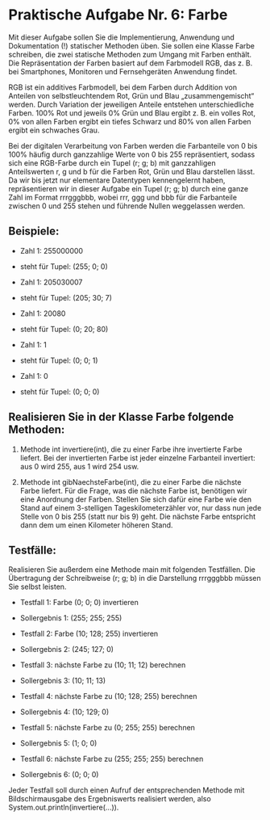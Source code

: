 # Praktische Aufgabe Nr. 6: Farbe

Mit dieser Aufgabe sollen Sie die Implementierung, Anwendung und Dokumentation (!) statischer
Methoden üben. Sie sollen eine Klasse Farbe schreiben, die zwei statische Methoden zum Umgang
mit Farben enthält. Die Repräsentation der Farben basiert auf dem Farbmodell RGB, das z. B. bei
Smartphones, Monitoren und Fernsehgeräten Anwendung findet.

RGB ist ein additives Farbmodell, bei dem Farben durch Addition von Anteilen von selbstleuchtendem
Rot, Grün und Blau „zusammengemischt“ werden. Durch Variation der jeweiligen Anteile entstehen
unterschiedliche Farben. 100% Rot und jeweils 0% Grün und Blau ergibt z. B. ein volles
Rot, 0% von allen Farben ergibt ein tiefes Schwarz und 80% von allen Farben ergibt ein schwaches
Grau.

Bei der digitalen Verarbeitung von Farben werden die Farbanteile von 0 bis 100% häufig durch ganzzahlige
Werte von 0 bis 255 repräsentiert, sodass sich eine RGB-Farbe durch ein Tupel (r; g; b) mit
ganzzahligen Anteilswerten r, g und b für die Farben Rot, Grün und Blau darstellen lässt. Da wir
bis jetzt nur elementare Datentypen kennengelernt haben, repräsentieren wir in dieser Aufgabe
ein Tupel (r; g; b) durch eine ganze Zahl im Format rrrgggbbb, wobei rrr, ggg und bbb für die
Farbanteile zwischen 0 und 255 stehen und führende Nullen weggelassen werden.

## Beispiele:
- Zahl 1: 255000000
- steht für Tupel: (255; 0; 0)

- Zahl 1: 205030007
- steht für Tupel: (205; 30; 7)

- Zahl 1: 20080
- steht für Tupel: (0; 20; 80)

- Zahl 1: 1
- steht für Tupel: (0; 0; 1)

- Zahl 1: 0
- steht für Tupel: (0; 0; 0)

## Realisieren Sie in der Klasse Farbe folgende Methoden:
1. Methode int invertiere(int), die zu einer Farbe ihre invertierte Farbe liefert. Bei der
invertierten Farbe ist jeder einzelne Farbanteil invertiert: aus 0 wird 255, aus 1 wird 254 usw.

2. Methode int gibNaechsteFarbe(int), die zu einer Farbe die nächste Farbe liefert. Für
die Frage, was die nächste Farbe ist, benötigen wir eine Anordnung der Farben. Stellen Sie
sich dafür eine Farbe wie den Stand auf einem 3-stelligen Tageskilometerzähler vor, nur dass
nun jede Stelle von 0 bis 255 (statt nur bis 9) geht. Die nächste Farbe entspricht dann dem um
einen Kilometer höheren Stand.

## Testfälle:
Realisieren Sie außerdem eine Methode main mit folgenden Testfällen. Die Übertragung der Schreibweise
(r; g; b) in die Darstellung rrrgggbbb müssen Sie selbst leisten.

- Testfall 1: Farbe (0; 0; 0) invertieren
- Sollergebnis 1: (255; 255; 255)

- Testfall 2: Farbe (10; 128; 255) invertieren
- Sollergebnis 2: (245; 127; 0)

- Testfall 3: nächste Farbe zu (10; 11; 12) berechnen
- Sollergebnis 3: (10; 11; 13)

- Testfall 4: nächste Farbe zu (10; 128; 255) berechnen
- Sollergebnis 4: (10; 129; 0)

- Testfall 5: nächste Farbe zu (0; 255; 255) berechnen
- Sollergebnis 5: (1; 0; 0)

- Testfall 6: nächste Farbe zu (255; 255; 255) berechnen
- Sollergebnis 6: (0; 0; 0)

Jeder Testfall soll durch einen Aufruf der entsprechenden Methode mit Bildschirmausgabe des Ergebniswerts
realisiert werden, also System.out.println(invertiere(...)).
